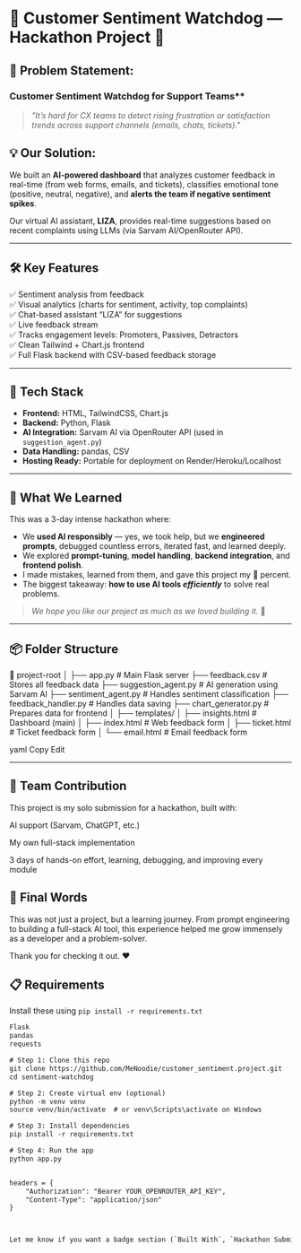# 🧠 Customer Sentiment Watchdog — Hackathon Project 🧠

## 🚀 Problem Statement:  
###  Customer Sentiment Watchdog for Support Teams**

> _"It’s hard for CX teams to detect rising frustration or satisfaction trends across support channels (emails, chats, tickets)."_  

## 💡 Our Solution:

We built an **AI-powered dashboard** that analyzes customer feedback in real-time (from web forms, emails, and tickets), classifies emotional tone (positive, neutral, negative), and **alerts the team if negative sentiment spikes**.

Our virtual AI assistant, **LIZA**, provides real-time suggestions based on recent complaints using LLMs (via Sarvam AI/OpenRouter API).

---

## 🛠️ Key Features

✅ Sentiment analysis from feedback  
✅ Visual analytics (charts for sentiment, activity, top complaints)  
✅ Chat-based assistant “LIZA” for suggestions  
✅ Live feedback stream  
✅ Tracks engagement levels: Promoters, Passives, Detractors  
✅ Clean Tailwind + Chart.js frontend  
✅ Full Flask backend with CSV-based feedback storage  

---

## 🤖 Tech Stack

- **Frontend:** HTML, TailwindCSS, Chart.js  
- **Backend:** Python, Flask  
- **AI Integration:** Sarvam AI via OpenRouter API (used in `suggestion_agent.py`)  
- **Data Handling:** pandas, CSV  
- **Hosting Ready:** Portable for deployment on Render/Heroku/Localhost  

---

## 💬 What We Learned

This was a 3-day intense hackathon where:
- We **used AI responsibly** — yes, we took help, but we **engineered prompts**, debugged countless errors, iterated fast, and learned deeply.
- We explored **prompt-tuning**, **model handling**, **backend integration**, and **frontend polish**.
- I made mistakes, learned from them, and gave this project my 💯 percent.
- The biggest takeaway: **how to use AI tools _efficiently_** to solve real problems.

> _We hope you like our project as much as we loved building it._ 💜

---

## 📦 Folder Structure
📁 project-root
│
├── app.py # Main Flask server
├── feedback.csv # Stores all feedback data
├── suggestion_agent.py # AI generation using Sarvam AI
├── sentiment_agent.py # Handles sentiment classification
├── feedback_handler.py # Handles data saving
├── chart_generator.py # Prepares data for frontend
│
├── templates/
│ ├── insights.html # Dashboard (main)
│ ├── index.html # Web feedback form
│ ├── ticket.html # Ticket feedback form
│ └── email.html # Email feedback form

yaml
Copy
Edit


---
## 👥 Team Contribution
This project is my solo submission for a hackathon, built with:

AI support (Sarvam, ChatGPT, etc.)

My own full-stack implementation

3 days of hands-on effort, learning, debugging, and improving every module

## 🌟 Final Words
This was not just a project, but a learning journey.
From prompt engineering to building a full-stack AI tool, this experience helped me grow immensely as a developer and a problem-solver.

Thank you for checking it out. ❤️


## 📋 Requirements

Install these using `pip install -r requirements.txt`

```txt
Flask
pandas
requests

# Step 1: Clone this repo
git clone https://github.com/MeNoodie/customer_sentiment.project.git
cd sentiment-watchdog

# Step 2: Create virtual env (optional)
python -m venv venv
source venv/bin/activate  # or venv\Scripts\activate on Windows

# Step 3: Install dependencies
pip install -r requirements.txt

# Step 4: Run the app
python app.py


headers = {
    "Authorization": "Bearer YOUR_OPENROUTER_API_KEY",
    "Content-Type": "application/json"
}



Let me know if you want a badge section (`Built With`, `Hackathon Submission`, etc.) or a zipped release for submission.

